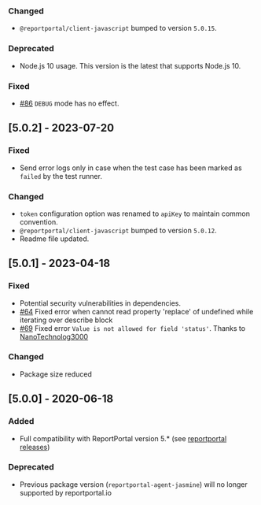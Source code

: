 ### Changed
- `@reportportal/client-javascript` bumped to version `5.0.15`.
### Deprecated
- Node.js 10 usage. This version is the latest that supports Node.js 10.
### Fixed
- [#86](https://github.com/reportportal/agent-js-jasmine/issues/86) `DEBUG` mode has no effect.

## [5.0.2] - 2023-07-20
### Fixed
- Send error logs only in case when the test case has been marked as `failed` by the test runner.
### Changed
- `token` configuration option was renamed to `apiKey` to maintain common convention.
- `@reportportal/client-javascript` bumped to version `5.0.12`.
- Readme file updated.

## [5.0.1] - 2023-04-18
### Fixed
- Potential security vulnerabilities in dependencies.
- [#64](https://github.com/reportportal/agent-js-jasmine/issues/64) Fixed error when cannot read property 'replace' of undefined while iterating over describe block
- [#69](https://github.com/reportportal/agent-js-jasmine/issues/69) Fixed error `Value is not allowed for field 'status'`. Thanks to [NanoTechnolog3000](https://github.com/NanoTechnolog3000)

### Changed
- Package size reduced

## [5.0.0] - 2020-06-18
### Added
- Full compatibility with ReportPortal version 5.* (see [reportportal releases](https://github.com/reportportal/reportportal/releases))

### Deprecated
- Previous package version (`reportportal-agent-jasmine`) will no longer supported by reportportal.io
